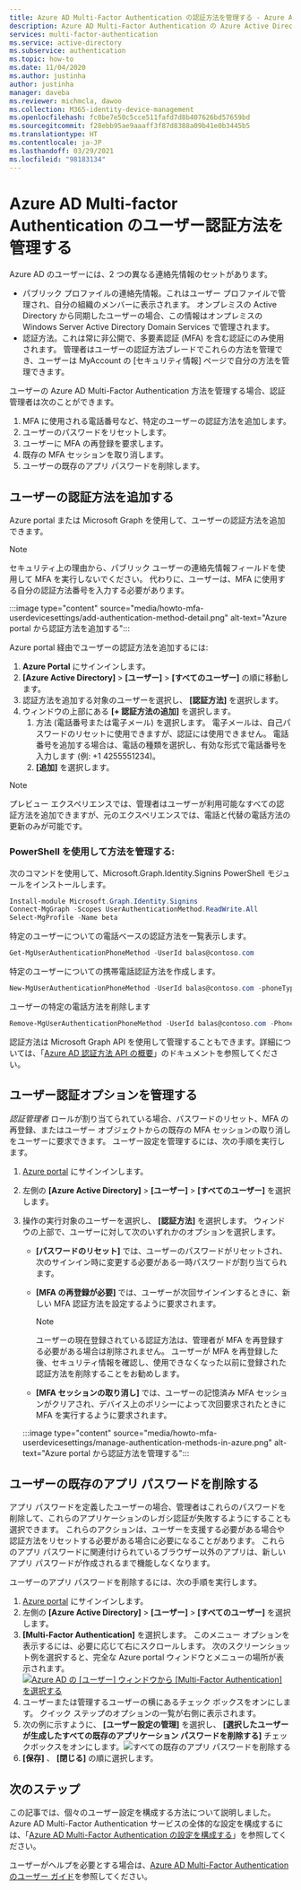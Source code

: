 ```yaml
---
title: Azure AD Multi-Factor Authentication の認証方法を管理する - Azure Active Directory
description: Azure AD Multi-Factor Authentication の Azure Active Directory ユーザー設定を構成する方法について説明します。
services: multi-factor-authentication
ms.service: active-directory
ms.subservice: authentication
ms.topic: how-to
ms.date: 11/04/2020
ms.author: justinha
author: justinha
manager: daveba
ms.reviewer: michmcla, dawoo
ms.collection: M365-identity-device-management
ms.openlocfilehash: fc0be7e50c5cce511fafd7d8b407626bd57659bd
ms.sourcegitcommit: f28ebb95ae9aaaff3f87d8388a09b41e0b3445b5
ms.translationtype: HT
ms.contentlocale: ja-JP
ms.lasthandoff: 03/29/2021
ms.locfileid: "98183134"
---
```

# <a name="manage-user-authentication-methods-for-azure-ad-multi-factor-authentication"></a>Azure AD Multi-factor Authentication のユーザー認証方法を管理する

Azure AD のユーザーには、2 つの異なる連絡先情報のセットがあります。  

- パブリック プロファイルの連絡先情報。これはユーザー プロファイルで管理され、自分の組織のメンバーに表示されます。 オンプレミスの Active Directory から同期したユーザーの場合、この情報はオンプレミスの Windows Server Active Directory Domain Services で管理されます。
- 認証方法。これは常に非公開で、多要素認証 (MFA) を含む認証にのみ使用されます。 管理者はユーザーの認証方法ブレードでこれらの方法を管理でき、ユーザーは MyAccount の [セキュリティ情報] ページで自分の方法を管理できます。

ユーザーの Azure AD Multi-Factor Authentication 方法を管理する場合、認証管理者は次のことができます。 

1. MFA に使用される電話番号など、特定のユーザーの認証方法を追加します。
1. ユーザーのパスワードをリセットします。
1. ユーザーに MFA の再登録を要求します。
1. 既存の MFA セッションを取り消します。
1. ユーザーの既存のアプリ パスワードを削除します。  

## <a name="add-authentication-methods-for-a-user"></a>ユーザーの認証方法を追加する 

Azure portal または Microsoft Graph を使用して、ユーザーの認証方法を追加できます。  

> [!NOTE]
> セキュリティ上の理由から、パブリック ユーザーの連絡先情報フィールドを使用して MFA を実行しないでください。 代わりに、ユーザーは、MFA に使用する自分の認証方法番号を入力する必要があります。  

:::image type="content" source="media/howto-mfa-userdevicesettings/add-authentication-method-detail.png" alt-text="Azure portal から認証方法を追加する":::

Azure portal 経由でユーザーの認証方法を追加するには:  

1. **Azure Portal** にサインインします。 
1. **[Azure Active Directory]**  >  **[ユーザー]**  >  **[すべてのユーザー]** の順に移動します。 
1. 認証方法を追加する対象のユーザーを選択し、 **[認証方法]** を選択します。  
1. ウィンドウの上部にある **[+ 認証方法の追加]** を選択します。
   1. 方法 (電話番号または電子メール) を選択します。 電子メールは、自己パスワードのリセットに使用できますが、認証には使用できません。 電話番号を追加する場合は、電話の種類を選択し、有効な形式で電話番号を入力します (例: +1 4255551234)。
   1. **[追加]** を選択します。

> [!NOTE]
> プレビュー エクスペリエンスでは、管理者はユーザーが利用可能なすべての認証方法を追加できますが、元のエクスペリエンスでは、電話と代替の電話方法の更新のみが可能です。

### <a name="manage-methods-using-powershell"></a>PowerShell を使用して方法を管理する:  

次のコマンドを使用して、Microsoft.Graph.Identity.Signins PowerShell モジュールをインストールします。 

```powershell
Install-module Microsoft.Graph.Identity.Signins
Connect-MgGraph -Scopes UserAuthenticationMethod.ReadWrite.All
Select-MgProfile -Name beta
```

特定のユーザーについての電話ベースの認証方法を一覧表示します。

```powershell
Get-MgUserAuthenticationPhoneMethod -UserId balas@contoso.com
```

特定のユーザーについての携帯電話認証方法を作成します。

```powershell
New-MgUserAuthenticationPhoneMethod -UserId balas@contoso.com -phoneType "mobile" -phoneNumber "+1 7748933135"
```

ユーザーの特定の電話方法を削除します

```powershell
Remove-MgUserAuthenticationPhoneMethod -UserId balas@contoso.com -PhoneAuthenticationMethodId 3179e48a-750b-4051-897c-87b9720928f7
```

認証方法は Microsoft Graph API を使用して管理することもできます。詳細については、「[Azure AD 認証方法 API の概要](/graph/api/resources/authenticationmethods-overview?view=graph-rest-beta&preserve-view=true)」のドキュメントを参照してください。

## <a name="manage-user-authentication-options"></a>ユーザー認証オプションを管理する

*認証管理者* ロールが割り当てられている場合、パスワードのリセット、MFA の再登録、またはユーザー オブジェクトからの既存の MFA セッションの取り消しをユーザーに要求できます。 ユーザー設定を管理するには、次の手順を実行します。

1. [Azure portal](https://portal.azure.com) にサインインします。
1. 左側の **[Azure Active Directory]**  >  **[ユーザー]**  >  **[すべてのユーザー]** を選択します。
1. 操作の実行対象のユーザーを選択し、 **[認証方法]** を選択します。 ウィンドウの上部で、ユーザーに対して次のいずれかのオプションを選択します。
   - **[パスワードのリセット]** では、ユーザーのパスワードがリセットされ、次のサインイン時に変更する必要がある一時パスワードが割り当てられます。
   - **[MFA の再登録が必要]** では、ユーザーが次回サインインするときに、新しい MFA 認証方法を設定するように要求されます。
   
      > [!NOTE]
      > ユーザーの現在登録されている認証方法は、管理者が MFA を再登録する必要がある場合は削除されません。 ユーザーが MFA を再登録した後、セキュリティ情報を確認し、使用できなくなった以前に登録された認証方法を削除することをお勧めします。
   
   - **[MFA セッションの取り消し]** では、ユーザーの記憶済み MFA セッションがクリアされ、デバイス上のポリシーによって次回要求されたときに MFA を実行するように要求されます。
   
    :::image type="content" source="media/howto-mfa-userdevicesettings/manage-authentication-methods-in-azure.png" alt-text="Azure portal から認証方法を管理する":::

## <a name="delete-users-existing-app-passwords"></a>ユーザーの既存のアプリ パスワードを削除する

アプリ パスワードを定義したユーザーの場合、管理者はこれらのパスワードを削除して、これらのアプリケーションのレガシ認証が失敗するようにすることも選択できます。 これらのアクションは、ユーザーを支援する必要がある場合や認証方法をリセットする必要がある場合に必要になることがあります。 これらのアプリ パスワードに関連付けられているブラウザー以外のアプリは、新しいアプリ パスワードが作成されるまで機能しなくなります。 

ユーザーのアプリ パスワードを削除するには、次の手順を実行します。

1. [Azure portal](https://portal.azure.com) にサインインします。
1. 左側の **[Azure Active Directory]**  >  **[ユーザー]**  >  **[すべてのユーザー]** を選択します。
1. **[Multi-Factor Authentication]** を選択します。 このメニュー オプションを表示するには、必要に応じて右にスクロールします。 次のスクリーンショット例を選択すると、完全な Azure portal ウィンドウとメニューの場所が表示されます。[![Azure AD の [ユーザー] ウィンドウから [Multi-Factor Authentication] を選択する](media/howto-mfa-userstates/selectmfa-cropped.png)](media/howto-mfa-userstates/selectmfa.png#lightbox)
1. ユーザーまたは管理するユーザーの横にあるチェック ボックスをオンにします。 クイック ステップのオプションの一覧が右側に表示されます。
1. 次の例に示すように、 **[ユーザー設定の管理]** を選択し、 **[選択したユーザーが生成したすべての既存のアプリケーション パスワードを削除する]** チェックボックスをオンにします。![すべての既存のアプリ パスワードを削除する](./media/howto-mfa-userdevicesettings/deleteapppasswords.png)
1. **[保存]** 、 **[閉じる]** の順に選択します。

## <a name="next-steps"></a>次のステップ

この記事では、個々のユーザー設定を構成する方法について説明しました。 Azure AD Multi-Factor Authentication サービスの全体的な設定を構成するには、「[Azure AD Multi-Factor Authentication の設定を構成する](howto-mfa-mfasettings.md)」を参照してください。

ユーザーがヘルプを必要とする場合は、[Azure AD Multi-Factor Authentication のユーザー ガイド](../user-help/multi-factor-authentication-end-user-first-time.md)を参照してください。
